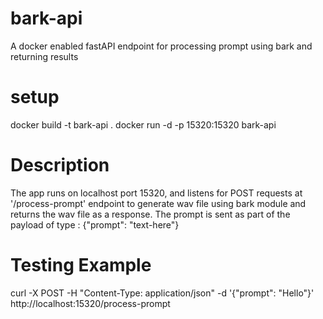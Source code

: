 # bark-api
A docker enabled fastAPI endpoint for processing prompt using bark and returning results


# setup
docker build -t bark-api .
docker run -d -p 15320:15320 bark-api

# Description
The app runs on localhost port 15320, and listens for POST requests at '/process-prompt' endpoint to generate wav file using bark module and returns the wav file as a response.
The prompt is sent as part of the payload of type :
    {"prompt": "text-here"}
    
# Testing Example
curl -X POST -H "Content-Type: application/json" -d '{"prompt": "Hello"}' http://localhost:15320/process-prompt
